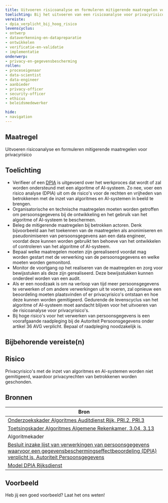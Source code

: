 ```yaml
---
title: Uitvoeren risicoanalyse en formuleren mitigerende maatregelen voor privacyrisico's
toelichting: Bij het uitvoeren van een risicoanalyse voor privacyrisico's is het van belang dat de geïdentificeerde risico's worden vertaald naar concrete, mitigerende maatregelen om persoonsgegevens te beschermen.
vereiste:
- dpia_verplicht_bij_hoog_risico
levenscyclus:
- ontwerp
- dataverkenning-en-datapreparatie
- ontwikkelen
- verificatie-en-validatie
- implementatie
onderwerp:
- privacy-en-gegevensbescherming
rollen:
- proceseigenaar
- data-scientist
- data-engineer
- aanbieder
- privacy-officer
- security-officer
- ethicus
- beleidsmedewerker

hide:
- navigation
---
```


<!-- tags -->

## Maatregel

Uitvoeren risicoanalyse en formuleren mitigerende maatregelen voor privacyrisico

## Toelichting

- Verifieer of een [DPIA](../instrumenten/DPIA.md) is uitgevoerd over het werkproces dat wordt of zal worden ondersteund met een algoritme of AI-systeem. Zo nee, voer een risico analyse (DPIA) uit om de risico's voor de rechten en vrijheden van betrokkenen met de inzet van algoritmes en AI-systemen in beeld te brengen.
- Organisatorische en technische maatregelen moeten worden getroffen om persoonsgegevens bij de ontwikkeling en het gebruik van het algoritme of AI-systeem te beschermen.
- Beleg de mitigerende maatregelen bij betrokken actoren. Denk bijvoorbeeld aan het toekennen van de maatregelen als anonimiseren en pseudonimiseren van persoonsgegevens aan een data engineer, voordat deze kunnen worden gebruikt ten behoeve van het ontwikkelen of controleren van het algoritme of AI-systeem.
- Bepaal welke maatregelen moeten zijn gerealiseerd voordat mag worden gestart met de verwerking van de persoonsgegevens en welke moeten worden gemonitord.  
- Monitor de voortgang op het realiseren van de maatregelen en zorg voor bewijsstuken als deze zijn gerealiseerd. Deze bewijsstukken kunnen onderdeel worden van een audit.
- Als er een noodzaak is om na verloop van tijd meer persoonsgegevens te verwerken of om andere verwerkingen uit te voeren, zal opnieuw een beoordeling moeten plaatsvinden of er privacyrisico's ontstaan en hoe deze kunnen worden gemitigeerd. Gedurende de levenscyclus van het algoritme of AI-systeem moet aandacht blijven voor het uitvoeren van de risicoanalyse voor privacyrisico's.
- Bij hoge risico's voor het verwerken van persoonsgegevens is een voorafgaande raadpleging bij de Autoriteit Persoonsgegevens onder artikel 36 AVG verplicht. Bepaal of raadpleging noodzakelijk is. 

## Bijbehorende vereiste(n)

<!-- list_vereisten_on_maatregelen_page -->


## Risico
Privacyrisico's met de inzet van algoritmes en AI-systemen worden niet gemitigeerd, waardoor privacyrechten van betrokkenen worden geschonden. 


## Bronnen
| Bron                                                                                                                                                                     |
|--------------------------------------------------------------------------------------------------------------------------------------------------------------------------|
| [Onderzoekskader Algoritmes Auditdienst Rijk, PRI.2, PRI.3](https://www.rijksoverheid.nl/documenten/rapporten/2023/07/11/onderzoekskader-algoritmes-adr-2023)|
| [Toetsingskader Algoritmes Algemene Rekenkamer, 3.04, 3.13](https://www.rekenkamer.nl/onderwerpen/algoritmes/documenten/publicaties/2024/05/15/het-toetsingskader-aan-de-slag)|
| Algoritmekader | 
| [Besluit inzake lijst van verwerkingen van persoonsgegevens waarvoor een gegevensbeschermingseffectbeoordeling (DPIA) verplicht is, Autoriteit Persoonsgegevens](https://www.autoriteitpersoonsgegevens.nl/uploads/imported/stcrt-2019-64418.pdf) |
| [Model DPIA Rijksdienst](https://www.kcbr.nl/sites/default/files/2023-09/Model%20DPIA%20Rijksdienst%20v3.0.pdf) |

## Voorbeeld

Heb jij een goed voorbeeld? Laat het ons weten!
